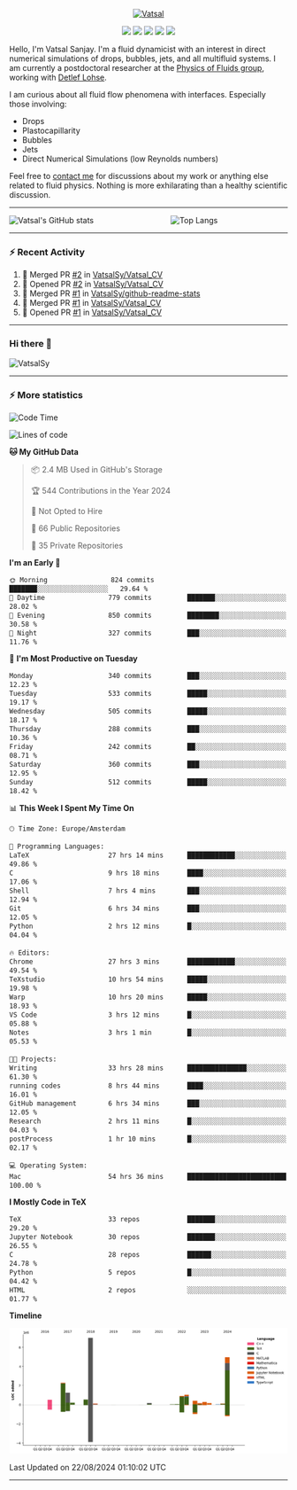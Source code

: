 <center>

[<img alt="Vatsal" width="200px" src="https://www.dropbox.com/s/dxyybgtblo8er6h/Logo_Vatsal_Vector.png?raw=1">](https://www.vatsalsanjay.com)

[<img src="https://img.shields.io/badge/googlescholar-4285F4?&style=for-the-badge&logo=googlescholar&logoColor=white">](https://scholar.google.com/citations?hl=en&user=67aQviYAAAAJ)
[<img src="https://img.shields.io/static/v1.svg?&style=for-the-badge&logo=ResearchGate&label=&message=ResearchGate&logoColor=white&color=green">](https://www.researchgate.net/profile/Vatsal-Sanjay-2)
[<img src="https://img.shields.io/badge/twitter-1DA1F2?&style=for-the-badge&logo=twitter&logoColor=white">](https://twitter.com/VatsalSanjay)
[<img src="https://img.shields.io/badge/linkedin-0A66C2?&style=for-the-badge&logo=linkedin">](https://www.linkedin.com/in/vatsalsanjay/)
[<img src="https://img.shields.io/badge/orcid-A6CE39?&style=for-the-badge&logo=orcid&logoColor=white">](https://orcid.org/0000-0002-4293-6099)

</center>

Hello, I'm Vatsal Sanjay. I'm a fluid dynamicist with an interest in direct numerical simulations of drops, bubbles, jets, and all multifluid systems. I am currently a postdoctoral researcher at the [Physics of Fluids group](https://pof.tnw.utwente.nl), working with [Detlef Lohse](https://en.wikipedia.org/wiki/Detlef_Lohse). 

I am curious about all fluid flow phenomena with interfaces. Especially those involving:

- Drops
- Plastocapillarity
- Bubbles
- Jets
- Direct Numerical Simulations (low Reynolds numbers)

Feel free to [contact me](mailto:contact@vatsalsanjay.com) for discussions about my work or anything else related to fluid physics. Nothing is more exhilarating than a healthy scientific discussion.

<!-- ![Vatsal's GitHub stats](https://github-readme-stats-xi-wine-74.vercel.app/api?username=VatsalSy&show_icons=true&theme=vision-friendly-dark)

![Top Langs](https://github-readme-stats-xi-wine-74.vercel.app/api/top-langs/?username=VatsalSy&layout=compact&theme=vision-friendly-dark) -->

---
<div style="display: flex; justify-content: space-between;">
    <img src="https://github-readme-stats-xi-wine-74.vercel.app/api?username=VatsalSy&show_icons=true&theme=vision-friendly-dark" alt="Vatsal's GitHub stats" style="width: 55%;">
    <img src="https://github-readme-stats-xi-wine-74.vercel.app/api/top-langs/?username=VatsalSy&layout=compact&theme=vision-friendly-dark" alt="Top Langs" style="width: 42%;">
</div>

---

### :zap: Recent Activity

<!--START_SECTION:activity-->
1. 🎉 Merged PR [#2](https://github.com/VatsalSy/Vatsal_CV/pull/2) in [VatsalSy/Vatsal_CV](https://github.com/VatsalSy/Vatsal_CV)
2. 💪 Opened PR [#2](https://github.com/VatsalSy/Vatsal_CV/pull/2) in [VatsalSy/Vatsal_CV](https://github.com/VatsalSy/Vatsal_CV)
3. 🎉 Merged PR [#1](https://github.com/VatsalSy/github-readme-stats/pull/1) in [VatsalSy/github-readme-stats](https://github.com/VatsalSy/github-readme-stats)
4. 🎉 Merged PR [#1](https://github.com/VatsalSy/Vatsal_CV/pull/1) in [VatsalSy/Vatsal_CV](https://github.com/VatsalSy/Vatsal_CV)
5. 💪 Opened PR [#1](https://github.com/VatsalSy/Vatsal_CV/pull/1) in [VatsalSy/Vatsal_CV](https://github.com/VatsalSy/Vatsal_CV)
<!--END_SECTION:activity-->
---

### Hi there 👋
<p align="left"> <img src="https://komarev.com/ghpvc/?username=VatsalSy&label=Profile%20views&color=orange&style=for-the-badge" alt="VatsalSy" /> </p>

---
### :zap: More statistics

<!--START_SECTION:waka-->
![Code Time](http://img.shields.io/badge/Code%20Time-194%20hrs%202%20mins-blue)

![Lines of code](https://img.shields.io/badge/From%20Hello%20World%20I%27ve%20Written-20.3%20million%20lines%20of%20code-blue)

**🐱 My GitHub Data** 

> 📦 2.4 MB Used in GitHub's Storage 
 > 
> 🏆 544 Contributions in the Year 2024
 > 
> 🚫 Not Opted to Hire
 > 
> 📜 66 Public Repositories 
 > 
> 🔑 35 Private Repositories 
 > 
**I'm an Early 🐤** 

```text
🌞 Morning                824 commits         ███████░░░░░░░░░░░░░░░░░░   29.64 % 
🌆 Daytime                779 commits         ███████░░░░░░░░░░░░░░░░░░   28.02 % 
🌃 Evening                850 commits         ████████░░░░░░░░░░░░░░░░░   30.58 % 
🌙 Night                  327 commits         ███░░░░░░░░░░░░░░░░░░░░░░   11.76 % 
```
📅 **I'm Most Productive on Tuesday** 

```text
Monday                   340 commits         ███░░░░░░░░░░░░░░░░░░░░░░   12.23 % 
Tuesday                  533 commits         █████░░░░░░░░░░░░░░░░░░░░   19.17 % 
Wednesday                505 commits         █████░░░░░░░░░░░░░░░░░░░░   18.17 % 
Thursday                 288 commits         ███░░░░░░░░░░░░░░░░░░░░░░   10.36 % 
Friday                   242 commits         ██░░░░░░░░░░░░░░░░░░░░░░░   08.71 % 
Saturday                 360 commits         ███░░░░░░░░░░░░░░░░░░░░░░   12.95 % 
Sunday                   512 commits         █████░░░░░░░░░░░░░░░░░░░░   18.42 % 
```


📊 **This Week I Spent My Time On** 

```text
🕑︎ Time Zone: Europe/Amsterdam

💬 Programming Languages: 
LaTeX                    27 hrs 14 mins      ████████████░░░░░░░░░░░░░   49.86 % 
C                        9 hrs 18 mins       ████░░░░░░░░░░░░░░░░░░░░░   17.06 % 
Shell                    7 hrs 4 mins        ███░░░░░░░░░░░░░░░░░░░░░░   12.94 % 
Git                      6 hrs 34 mins       ███░░░░░░░░░░░░░░░░░░░░░░   12.05 % 
Python                   2 hrs 12 mins       █░░░░░░░░░░░░░░░░░░░░░░░░   04.04 % 

🔥 Editors: 
Chrome                   27 hrs 3 mins       ████████████░░░░░░░░░░░░░   49.54 % 
TeXstudio                10 hrs 54 mins      █████░░░░░░░░░░░░░░░░░░░░   19.98 % 
Warp                     10 hrs 20 mins      █████░░░░░░░░░░░░░░░░░░░░   18.93 % 
VS Code                  3 hrs 12 mins       █░░░░░░░░░░░░░░░░░░░░░░░░   05.88 % 
Notes                    3 hrs 1 min         █░░░░░░░░░░░░░░░░░░░░░░░░   05.53 % 

🐱‍💻 Projects: 
Writing                  33 hrs 28 mins      ███████████████░░░░░░░░░░   61.30 % 
running codes            8 hrs 44 mins       ████░░░░░░░░░░░░░░░░░░░░░   16.01 % 
GitHub management        6 hrs 34 mins       ███░░░░░░░░░░░░░░░░░░░░░░   12.05 % 
Research                 2 hrs 11 mins       █░░░░░░░░░░░░░░░░░░░░░░░░   04.03 % 
postProcess              1 hr 10 mins        █░░░░░░░░░░░░░░░░░░░░░░░░   02.17 % 

💻 Operating System: 
Mac                      54 hrs 36 mins      █████████████████████████   100.00 % 
```

**I Mostly Code in TeX** 

```text
TeX                      33 repos            ███████░░░░░░░░░░░░░░░░░░   29.20 % 
Jupyter Notebook         30 repos            ███████░░░░░░░░░░░░░░░░░░   26.55 % 
C                        28 repos            ██████░░░░░░░░░░░░░░░░░░░   24.78 % 
Python                   5 repos             █░░░░░░░░░░░░░░░░░░░░░░░░   04.42 % 
HTML                     2 repos             ░░░░░░░░░░░░░░░░░░░░░░░░░   01.77 % 
```



**Timeline**

![Lines of Code chart](https://raw.githubusercontent.com/VatsalSy/VatsalSy/main/assets/bar_graph.png)


 Last Updated on 22/08/2024 01:10:02 UTC
<!--END_SECTION:waka-->
---
